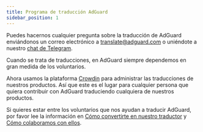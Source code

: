 ```yaml
---
title: Programa de traducción AdGuard
sidebar_position: 1
---
```


Puedes hacernos cualquier pregunta sobre la traducción de AdGuard enviándonos un correo electrónico a [translate@adguard.com](mailto:translate@adguard.com) o uniéndote a nuestro [chat de Telegram](https://t.me/joinchat/UVYTLcHbr8JmOGIy).

Cuando se trata de traducciones, en AdGuard siempre dependemos en gran medida de los voluntarios.

Ahora usamos la plataforma [Crowdin](https://crowdin.com/) para administrar las traducciones de nuestros productos. Así que este es el lugar para cualquier persona que quiera contribuir con AdGuard traduciendo cualquiera de nuestros productos.

Si quieres estar entre los voluntarios que nos ayudan a traducir AdGuard, por favor lee la información en [Cómo convertirte en nuestro traductor](../become-translator) y [Cómo colaboramos con ellos](../rewards).
